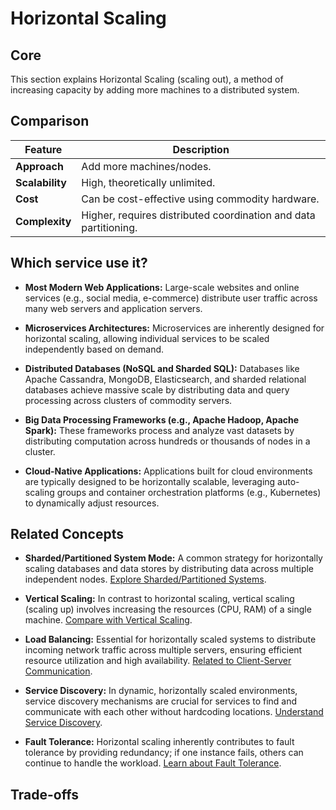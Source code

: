 # Horizontal Scaling

## Core

This section explains Horizontal Scaling (scaling out), a method of increasing capacity by adding more machines to a distributed system.

## Comparison

| Feature | Description |
|---|---|
| **Approach** | Add more machines/nodes. |
| **Scalability** | High, theoretically unlimited. |
| **Cost** | Can be cost-effective using commodity hardware. |
| **Complexity** | Higher, requires distributed coordination and data partitioning. |

## Which service use it?



-   **Most Modern Web Applications:** Large-scale websites and online services (e.g., social media, e-commerce) distribute user traffic across many web servers and application servers.

-   **Microservices Architectures:** Microservices are inherently designed for horizontal scaling, allowing individual services to be scaled independently based on demand.

-   **Distributed Databases (NoSQL and Sharded SQL):** Databases like Apache Cassandra, MongoDB, Elasticsearch, and sharded relational databases achieve massive scale by distributing data and query processing across clusters of commodity servers.

-   **Big Data Processing Frameworks (e.g., Apache Hadoop, Apache Spark):** These frameworks process and analyze vast datasets by distributing computation across hundreds or thousands of nodes in a cluster.

-   **Cloud-Native Applications:** Applications built for cloud environments are typically designed to be horizontally scalable, leveraging auto-scaling groups and container orchestration platforms (e.g., Kubernetes) to dynamically adjust resources.

## Related Concepts

-   **Sharded/Partitioned System Mode:** A common strategy for horizontally scaling databases and data stores by distributing data across multiple independent nodes. [Explore Sharded/Partitioned Systems](../../system-mode/sharded-partitioned/README.md).

-   **Vertical Scaling:** In contrast to horizontal scaling, vertical scaling (scaling up) involves increasing the resources (CPU, RAM) of a single machine. [Compare with Vertical Scaling](../vertical/README.md).

-   **Load Balancing:** Essential for horizontally scaled systems to distribute incoming network traffic across multiple servers, ensuring efficient resource utilization and high availability. [Related to Client-Server Communication](../../communication/client-server/README.md).

-   **Service Discovery:** In dynamic, horizontally scaled environments, service discovery mechanisms are crucial for services to find and communicate with each other without hardcoding locations. [Understand Service Discovery](../../service-discovery/README.md).

-   **Fault Tolerance:** Horizontal scaling inherently contributes to fault tolerance by providing redundancy; if one instance fails, others can continue to handle the workload. [Learn about Fault Tolerance](../../fault-tolerance/README.md).

## Trade-offs
